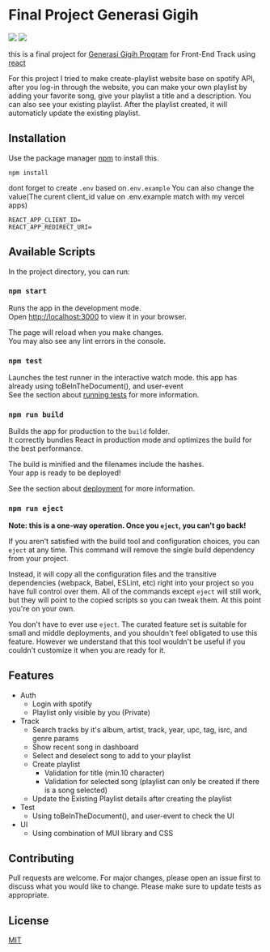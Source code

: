 # Final Project Generasi Gigih

[![](https://img.shields.io/badge/TYPESCRIPT%20-%233178C6.svg?&style=flat&logo=typescript&logoColor=white)](https://typescriptlang.org) [![](https://img.shields.io/badge/REACT%20-%2356BDDA.svg?&style=flat&logo=react&logoColor=white)](https://reactjs.org)

this is a final project for [Generasi Gigih Program](https://www.anakbangsabisa.org/generasi-gigih/) for Front-End Track using [react](https://reactjs.org)

For this project I tried to make create-playlist website base on spotify API, after you log-in through the website, you can make your own playlist by adding your favorite song, give your playlist a title and a description. You can also see your existing playlist. After the playlist created, it will automaticly update the existing playlist. 
## Installation

Use the package manager [npm](https://www.npmjs.com) to install this.

```base
npm install
```

dont forget to create `.env` based on`.env.example`
You can also change the value(The curent client_id value on .env.example match with my vercel apps)
```
REACT_APP_CLIENT_ID=
REACT_APP_REDIRECT_URI=
```


## Available Scripts

In the project directory, you can run:

### `npm start`

Runs the app in the development mode.\
Open [http://localhost:3000](http://localhost:3000) to view it in your browser.

The page will reload when you make changes.\
You may also see any lint errors in the console.

### `npm test`

Launches the test runner in the interactive watch mode. this app has already using toBeInTheDocument(), and user-event \
See the section about [running tests](https://facebook.github.io/create-react-app/docs/running-tests) for more information.

### `npm run build`

Builds the app for production to the `build` folder.\
It correctly bundles React in production mode and optimizes the build for the best performance.

The build is minified and the filenames include the hashes.\
Your app is ready to be deployed!

See the section about [deployment](https://facebook.github.io/create-react-app/docs/deployment) for more information.

### `npm run eject`

**Note: this is a one-way operation. Once you `eject`, you can't go back!**

If you aren't satisfied with the build tool and configuration choices, you can `eject` at any time. This command will remove the single build dependency from your project.

Instead, it will copy all the configuration files and the transitive dependencies (webpack, Babel, ESLint, etc) right into your project so you have full control over them. All of the commands except `eject` will still work, but they will point to the copied scripts so you can tweak them. At this point you're on your own.

You don't have to ever use `eject`. The curated feature set is suitable for small and middle deployments, and you shouldn't feel obligated to use this feature. However we understand that this tool wouldn't be useful if you couldn't customize it when you are ready for it.

## Features

- Auth
  - Login with spotify
  - Playlist only visible by you (Private)
- Track
  - Search tracks by it's album, artist, track, year, upc, tag, isrc, and genre params
  - Show recent song in dashboard
  - Select and deselect song to add to your playlist
  - Create playlist
    - Validation for title (min.10 character)
    - Validation for selected song (playlist can only be created if there is a song selected)
  - Update the Existing Playlist details after creating the playlist  
- Test
    - Using toBeInTheDocument(), and user-event to check the UI
- UI
    - Using combination of MUI library and CSS


## Contributing

Pull requests are welcome. For major changes, please open an issue first to discuss what you would like to change.
Please make sure to update tests as appropriate.

## License

[MIT](https://choosealicense.com/licenses/mit/)
